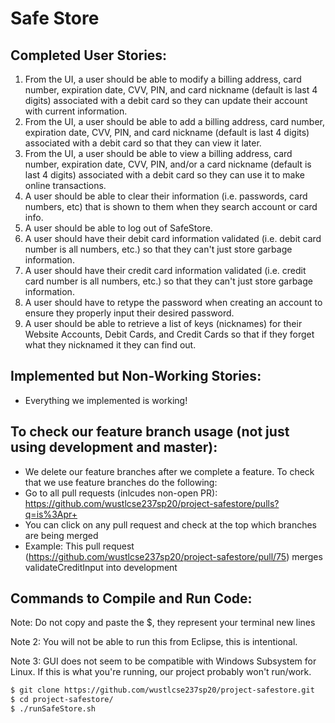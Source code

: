 # Safe Store

## Completed User Stories:
1. From the UI, a user should be able to modify a billing address, card number, expiration date, CVV, PIN, and card nickname (default is last 4 digits) associated with a debit card so they can update their account with current information.
2. From the UI, a user should be able to add a billing address, card number, expiration date, CVV, PIN, and card nickname (default is last 4 digits) associated with a debit card so that they can view it later.
3. From the UI, a user should be able to view a billing address, card number, expiration date, CVV, PIN, and/or a card nickname (default is last 4 digits) associated with a debit card so they can use it to make online transactions.
4. A user should be able to clear their information (i.e. passwords, card numbers, etc) that is shown to them when they search account or card info.
5. A user should be able to log out of SafeStore.
6. A user should have their debit card information validated (i.e. debit card number is all numbers, etc.) so that they can't just store garbage information.
7. A user should have their credit card information validated (i.e. credit card number is all numbers, etc.) so that they can't just store garbage information.
8. A user should have to retype the password when creating an account to ensure they properly input their desired password.
9. A user should be able to retrieve a list of keys (nicknames) for their Website Accounts, Debit Cards, and Credit Cards so that if they forget what they nicknamed it they can find out.

## Implemented but Non-Working Stories:
- Everything we implemented is working!

## To check our feature branch usage (not just using development and master):
- We delete our feature branches after we complete a feature. To check that we use feature branches do the following: 
- Go to all pull requests (inlcudes non-open PR): https://github.com/wustlcse237sp20/project-safestore/pulls?q=is%3Apr+
- You can click on any pull request and check at the top which branches are being merged
- Example: This pull request (https://github.com/wustlcse237sp20/project-safestore/pull/75) merges validateCreditInput into development
## Commands to Compile and Run Code:
Note: Do not copy and paste the $, they represent your terminal new lines

Note 2: You will not be able to run this from Eclipse, this is intentional.

Note 3: GUI does not seem to be compatible with Windows Subsystem for Linux. If this is what you're running, our project probably won't run/work.
```sh
$ git clone https://github.com/wustlcse237sp20/project-safestore.git
$ cd project-safestore/
$ ./runSafeStore.sh 
```
